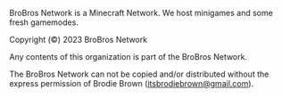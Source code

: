 BroBros Network is a Minecraft Network.
We host minigames and some fresh gamemodes.


Copyright (©) 2023 BroBros Network

Any contents of this organization is part of the BroBros Network.

The BroBros Network can not be copied and/or distributed without the express
permission of Brodie Brown (itsbrodiebrown@gmail.com).

<!--

**Here are some ideas to get you started:**

🙋‍♀️ A short introduction - what is your organization all about?
🌈 Contribution guidelines - how can the community get involved?
👩‍💻 Useful resources - where can the community find your docs? Is there anything else the community should know?
🍿 Fun facts - what does your team eat for breakfast?
🧙 Remember, you can do mighty things with the power of [Markdown](https://docs.github.com/github/writing-on-github/getting-started-with-writing-and-formatting-on-github/basic-writing-and-formatting-syntax)
-->
